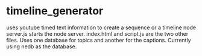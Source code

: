 # timeline_generator
uses youtube timed text information to create a sequence or a timeline 
node server.js starts the node server.  index.html and script.js are the two other files.  Uses one database for topics and another for the captions.  Currently using nedb as the database.
